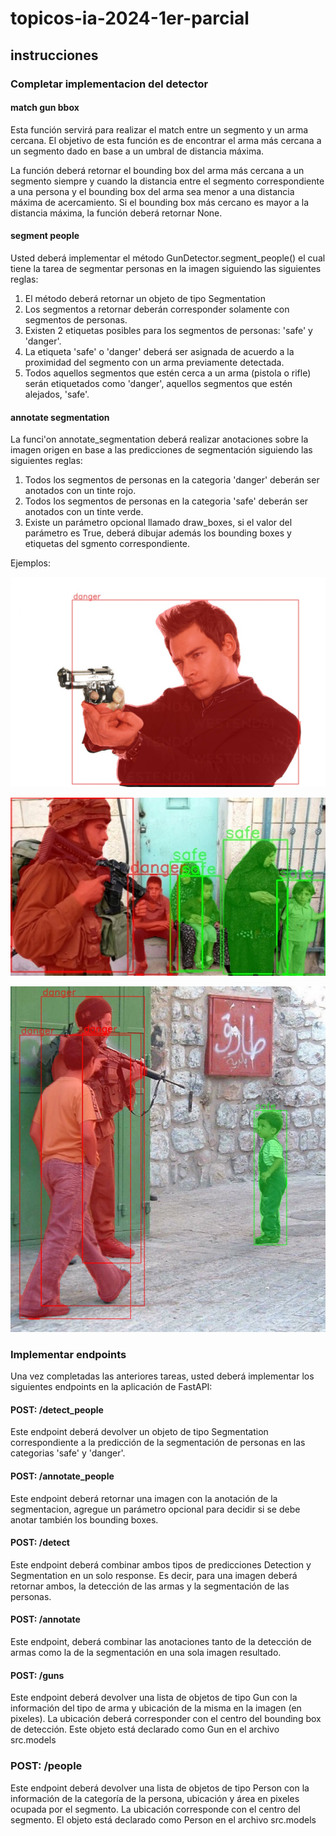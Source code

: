 # topicos-ia-2024-1er-parcial


## instrucciones

### Completar implementacion del detector

#### match gun bbox

Esta función servirá para realizar el match entre un segmento y un arma cercana. El objetivo de esta función es de encontrar el arma más cercana a un segmento dado en base a un umbral de distancia máxima.

La función deberá retornar el bounding box del arma más cercana a un segmento siempre y cuando la distancia entre el segmento correspondiente a una persona y el bounding box del arma sea menor a una distancia máxima de acercamiento. Si el bounding box más cercano es mayor a la distancia máxima, la función deberá retornar None.

#### segment people

Usted deberá implementar el método GunDetector.segment_people() el cual tiene la tarea de segmentar personas en la imagen siguiendo las siguientes reglas:

 1. El método deberá retornar un objeto de tipo Segmentation
 2. Los segmentos a retornar deberán corresponder solamente con segmentos de personas.
 3. Existen 2 etiquetas posibles para los segmentos de personas: 'safe' y 'danger'.
 4. La etiqueta 'safe' o 'danger' deberá ser asignada de acuerdo a la proximidad del segmento con un arma previamente detectada.
 5. Todos aquellos segmentos que estén cerca a un arma (pistola o rifle) serán etiquetados como 'danger', aquellos segmentos que estén alejados, 'safe'.


 
#### annotate segmentation
La funci'on annotate_segmentation deberá realizar anotaciones sobre la imagen origen en base a las predicciones de segmentación siguiendo las siguientes reglas:

 1. Todos los segmentos de personas en la categoria 'danger' deberán ser anotados con un tinte rojo.
 2. Todos los segmentos de personas en la categoria 'safe' deberán ser anotados con un tinte verde.
 3. Existe un parámetro opcional llamado draw_boxes, si el valor del parámetro es True, deberá dibujar además los bounding boxes y etiquetas del sgmento correspondiente.

Ejemplos:

![alt text](sample_out1.jpg)

![alt text](sample_out2.jpg)

![alt text](sample_out3.jpg)

### Implementar endpoints

Una vez completadas las anteriores tareas, usted deberá implementar los siguientes endpoints en la aplicación de FastAPI:

#### POST: /detect_people
Este endpoint deberá devolver un objeto de tipo Segmentation correspondiente a la predicción de la segmentación de personas en las categorias 'safe' y 'danger'.

#### POST: /annotate_people
Este endpoint deberá retornar una imagen con la anotación de la segmentacion, agregue un parámetro opcional para decidir si se debe anotar también los bounding boxes.

#### POST: /detect
Este endpoint deberá combinar ambos tipos de predicciones Detection y Segmentation en un solo response. Es decir, para una imagen deberá retornar ambos, la detección de las armas y la segmentación de las personas.

#### POST: /annotate
Este endpoint, deberá combinar las anotaciones tanto de la detección de armas como la de la segmentación en una sola imagen resultado.

#### POST: /guns
Este endpoint deberá devolver una lista de objetos de tipo Gun con la información del tipo de arma y ubicación de la misma en la imagen (en pixeles). La ubicación deberá corresponder con el centro del bounding box de detección. Este objeto está declarado como Gun en el archivo src.models


### POST: /people
Este endpoint deberá devolver una lista de objetos de tipo Person con la información de la categoría de la persona, ubicación y área en pixeles ocupada por el segmento. La ubicación corresponde con el centro del segmento. El objeto está declarado como Person en el archivo src.models